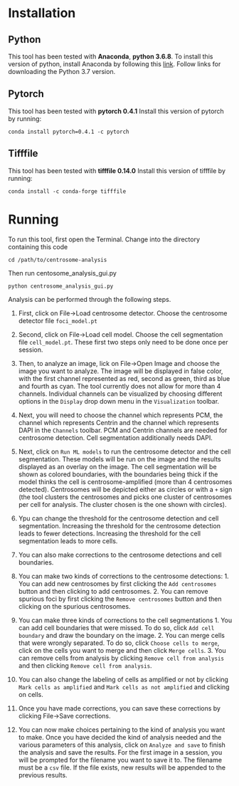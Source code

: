 # Installation

## Python

This tool has been tested with **Anaconda**, **python 3.6.8**.
To install this version of python, install Anaconda by following this [link](https://docs.anaconda.com/anaconda/install/). Follow links for downloading the Python 3.7 version.

## Pytorch
This tool has been tested with **pytorch 0.4.1**
Install this version of pytorch by running:
```
conda install pytorch=0.4.1 -c pytorch
```

## Tifffile
This tool has been tested with **tifffile 0.14.0**
Install this version of tifffile by running:
```
conda install -c conda-forge tifffile
```

# Running
To run this tool, first open the Terminal.
Change into the directory containing this code
```
cd /path/to/centrosome-analysis
```
Then run centosome_analysis_gui.py
```
python centrosome_analysis_gui.py
```

Analysis can be performed through the following steps.
1. First, click on File->Load centrosome detector. Choose the centrosome detector file `foci_model.pt`
2. Second, click on File->Load cell model. Choose the cell segmentation file `cell_model.pt`. These first two steps only need to be done once per session.
3. Then, to analyze an image, lick on File->Open Image and choose the image you want to analyze. The image will be displayed in false color, with the first channel represented as red, second as green, third as blue and fourth as cyan. The tool currently does not allow for more than 4 channels. Individual channels can be visualized by choosing different options in the `Display` drop down menu in the `Visualization` toolbar.
4. Next, you will need to choose the channel which represents PCM, the channel which represents Centrin and the channel which represents DAPI in the `Channels` toolbar. PCM and Centrin channels are needed for centrosome detection. Cell segmentation additionally needs DAPI.
5. Next, click on `Run ML models` to run the centrosome detector and the cell segmentation. These models will be run on the image and the results displayed as an overlay on the image. The cell segmentation will be shown as colored boundaries, with the boundaries being thick if the model thinks the cell is centrosome-amplified (more than 4 centrosomes detected). Centrosomes will be depicted either as circles or with a `+` sign (the tool clusters the centrosomes and picks one cluster of centrosomes per cell for analysis. The cluster chosen is the one shown with circles).
6. Ypu can change the threshold for the centrosome detection and cell segmentation. Increasing the threshold for the centrosome detection leads to fewer detections. Increasing the threshold for the cell segmentation leads to more cells.
7. You can also make corrections to the centrosome detections and cell boundaries.

  1. You can make two kinds of corrections to the centrosome detections:
    1. You can add new centrosomes by first clicking the `Add centrosomes` button and then clicking to add centrosomes.
    2. You can remove spurious foci by first clicking the `Remove centrosomes` button and then clicking on the spurious centrosomes.
  2. You can make three kinds of corrections to the cell segmentations
    1. You can add cell boundaries that were missed. To do so, click `Add cell boundary` and draw the boundary on the image.
    2. You can merge cells that were wrongly separated. To do so, click `Choose cells to merge`, click on the cells you want to merge and then click `Merge cells`.
    3. You can remove cells from analysis by clicking `Remove cell from analysis` and then clicking `Remove cell from analysis`.
  3. You can also change the labeling of cells as amplified or not by clicking `Mark cells as amplified` and `Mark cells as not amplified` and clicking on cells.
  4. Once you have made corrections, you can save these corrections by clicking File->Save corrections.
7. You can now make choices pertaining to the kind of analysis you want to make. Once you have decided the kind of analysis needed and the various parameters of this analysis, click on `Analyze and save` to finish the analysis and save the results. For the first image in a session, you will be prompted for the filename you want to save it to. The filename must be a `csv` file. If the file exists, new results will be appended to the previous results.
